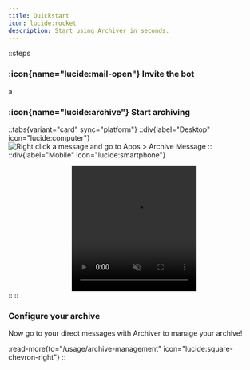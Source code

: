 ```yaml
---
title: Quickstart
icon: lucide:rocket
description: Start using Archiver in seconds.
---
```


::steps
  ### :icon{name="lucide:mail-open"} Invite the bot
  a

  ### :icon{name="lucide:archive"} Start archiving
  ::tabs{variant="card" sync="platform"}
  ::div{label="Desktop" icon="lucide:computer"}
  ![Right click a message and go to Apps > Archive Message](assets/img/context.png)
  ::
  ::div{label="Mobile" icon="lucide:smartphone"}
    <center>
    <video src="/assets/vid/mobile-opt.mp4" class="rounded-md" width="250" height="250" controls autoplay loop muted></video>
    </center>
  ::
  ::
  ### Configure your archive
  Now go to your direct messages with Archiver to manage your archive!

  :read-more{to="/usage/archive-management" icon="lucide:square-chevron-right"}
::